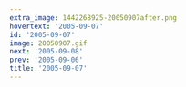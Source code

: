 ```yaml
---
extra_image: 1442268925-20050907after.png
hovertext: '2005-09-07'
id: '2005-09-07'
image: 20050907.gif
next: '2005-09-08'
prev: '2005-09-06'
title: '2005-09-07'
---
```

